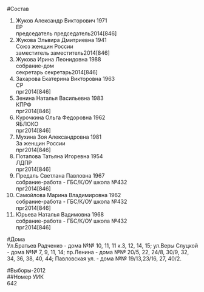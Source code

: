 #Состав  
1. Жуков Александр Викторович 1971  
    ЕР  
    председатель председатель2014[846]  
2. Жукова Эльвира Дмитриевна 1941  
    Союз женщин России  
    заместитель заместитель2014[846]  
3. Жукова Ирина Леонидовна 1988  
    собрание-дом  
    секретарь секретарь2014[846]  
4. Захарова Екатерина Викторовна 1963  
    СР  
    прг2014[846]  
5. Зенина Наталья Васильевна 1983  
    КПРФ  
    прг2014[846]  
6. Курочкина Ольга Федоровна 1962  
    ЯБЛОКО  
    прг2014[846]  
7. Мухина Зоя Александровна 1981  
    За женщин России  
    прг2014[846]  
8. Потапова Татьяна Игоревна 1954  
    ЛДПР  
    прг2014[846]  
9. Предаль Светлана Павловна 1967  
    собрание-работа - ГБС/К/ОУ школа №432  
    прг2014[846]  
10. Самойлова Марина Владимировна 1962  
    собрание-работа - ГБС/К/ОУ школа №432  
    прг2014[846]  
11. Юрьева Наталья Вадимовна 1968  
    собрание-работа - ГБС/К/ОУ школа №432  
    прг2014[846]  
  
#Дома  
Ул.Братьев Радченко - дома №№ 10, 11, 11 к.З, 12, 14, 15; ул.Веры Слуцкой - дома №№ 7, 9, 11, 14; пр.Ленина - дома №№ 20/5, 22, 24/8, 30/9, 32, 34, 36, 38, 40, 44; Павловская ул. - дома №№ 19/13,23/16, 27, 40/2.  
  
#Выборы-2012  
##Номер УИК  
642  
